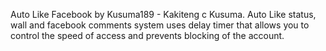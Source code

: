 Auto Like Facebook by Kusuma189 - Kakiteng c Kusuma. Auto Like status, wall and facebook comments system uses delay timer that allows you to control the speed of access and prevents blocking of the account.